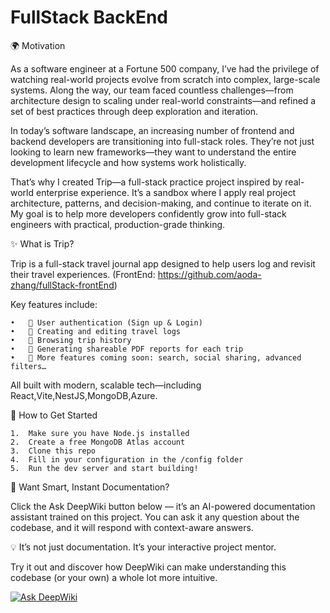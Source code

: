 # FullStack BackEnd

🌍 Motivation

As a software engineer at a Fortune 500 company, I’ve had the privilege of watching real-world projects evolve from scratch into complex, large-scale systems. Along the way, our team faced countless challenges—from architecture design to scaling under real-world constraints—and refined a set of best practices through deep exploration and iteration.

In today’s software landscape, an increasing number of frontend and backend developers are transitioning into full-stack roles. They’re not just looking to learn new frameworks—they want to understand the entire development lifecycle and how systems work holistically.

That’s why I created Trip—a full-stack practice project inspired by real-world enterprise experience. It’s a sandbox where I apply real project architecture, patterns, and decision-making, and continue to iterate on it. My goal is to help more developers confidently grow into full-stack engineers with practical, production-grade thinking.


✨ What is Trip?

Trip is a full-stack travel journal app designed to help users log and revisit their travel experiences. (FrontEnd: https://github.com/aoda-zhang/fullStack-frontEnd)

Key features include:

	•	🔐 User authentication (Sign up & Login)
	•	📝 Creating and editing travel logs
	•	📖 Browsing trip history
	•	📄 Generating shareable PDF reports for each trip
	•	🔧 More features coming soon: search, social sharing, advanced filters…

All built with modern, scalable tech—including React,Vite,NestJS,MongoDB,Azure.

🚀 How to Get Started

	1.	Make sure you have Node.js installed
	2.	Create a free MongoDB Atlas account
	3.	Clone this repo
	4.	Fill in your configuration in the /config folder
	5.	Run the dev server and start building!


🧠 Want Smart, Instant Documentation?

Click the Ask DeepWiki button below — it’s an AI-powered documentation assistant trained on this project. You can ask it any question about the codebase, and it will respond with context-aware answers.

💡 It’s not just documentation. It’s your interactive project mentor.

Try it out and discover how DeepWiki can make understanding this codebase (or your own) a whole lot more intuitive.

[![Ask DeepWiki](https://deepwiki.com/badge.svg)](https://deepwiki.com/aoda-zhang/fullStack-backEnd)
